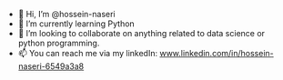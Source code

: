 - 👋 Hi, I’m @hossein-naseri
- 🌱 I’m currently learning Python
- 💞️ I’m looking to collaborate on anything related to data science or python programming.
- 📫 You can reach me via my linkedIn: www.linkedin.com/in/hossein-naseri-6549a3a8


<!---
- 👀 I’m interested in ...
- ⚡ Fun fact: I was a game designer for 9 years
HosseinNMait/HosseinNMait is a ✨ special ✨ repository because its `README.md` (this file) appears on your GitHub profile.
You can click the Preview link to take a look at your changes.
--->

